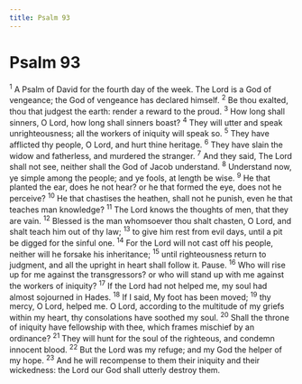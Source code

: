 ```yaml
---
title: Psalm 93
---
```

# Psalm 93

<sup>1</sup> A Psalm of David for the fourth day of the week. The Lord is a God of vengeance; the God of vengeance has declared himself. <sup>2</sup> Be thou exalted, thou that judgest the earth: render a reward to the proud. <sup>3</sup> How long shall sinners, O Lord, how long shall sinners boast? <sup>4</sup> They will utter and speak unrighteousness; all the workers of iniquity will speak so. <sup>5</sup> They have afflicted thy people, O Lord, and hurt thine heritage. <sup>6</sup> They have slain the widow and fatherless, and murdered the stranger. <sup>7</sup> And they said, The Lord shall not see, neither shall the God of Jacob understand. <sup>8</sup> Understand now, ye simple among the people; and ye fools, at length be wise. <sup>9</sup> He that planted the ear, does he not hear? or he that formed the eye, does not he perceive? <sup>10</sup> He that chastises the heathen, shall not he punish, even he that teaches man knowledge? <sup>11</sup> The Lord knows the thoughts of men, that they are vain. <sup>12</sup> Blessed is the man whomsoever thou shalt chasten, O Lord, and shalt teach him out of thy law; <sup>13</sup> to give him rest from evil days, until a pit be digged for the sinful one. <sup>14</sup> For the Lord will not cast off his people, neither will he forsake his inheritance; <sup>15</sup> until righteousness return to judgment, and all the upright in heart shall follow it. Pause. <sup>16</sup> Who will rise up for me against the transgressors? or who will stand up with me against the workers of iniquity? <sup>17</sup> If the Lord had not helped me, my soul had almost sojourned in Hades. <sup>18</sup> If I said, My foot has been moved; <sup>19</sup> thy mercy, O Lord, helped me. O Lord, according to the multitude of my griefs within my heart, thy consolations have soothed my soul. <sup>20</sup> Shall the throne of iniquity have fellowship with thee, which frames mischief by an ordinance? <sup>21</sup> They will hunt for the soul of the righteous, and condemn innocent blood. <sup>22</sup> But the Lord was my refuge; and my God the helper of my hope. <sup>23</sup> And he will recompense to them their iniquity and their wickedness: the Lord our God shall utterly destroy them. 